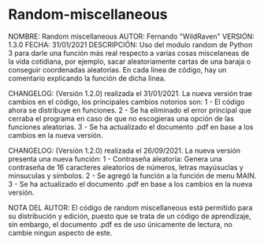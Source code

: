 # Random-miscellaneous
NOMBRE: Random miscellaneous
AUTOR: Fernando "WildRaven"
VERSIÓN: 1.3.0
FECHA: 31/01/2021
DESCRIPCIÓN:
Uso del modulo random de Python 3 para darle una función más real respecto a varias cosas miscelaneas de la vida cotidiana, por ejemplo, sacar aleatoriamente cartas de una baraja o conseguir coordenadas aleatorias. En cada línea de código, hay un comentario explicando la función de dicha línea.

CHANGELOG: (Versión 1.2.0) realizada el 31/01/2021.
La nueva versión trae cambios en el código, los principales cambios notorios son:
1 - El código ahora se distribuye en funciones.
2 - Se ha eliminado el error principal que cerraba el programa en caso de que no escogieras una opción de las funciones aleatorias.
3 - Se ha actualizado el documento .pdf en base a los cambios en la nueva versión.

CHANGELOG: (Versión 1.2.0) realizada el 26/09/2021.
La nueva versión presenta una nueva función:
1 - Contraseña aleatoria: Genera una contraseña de 16 caracteres aleatorios de números, letras mayúsuclas y minsuculas y simbolos.
2 - Se agregó la función a la función de menu MAIN.
3 - Se ha actualizado el documento .pdf en base a los cambios en la nueva versión.

NOTA DEL AUTOR:
El código de random miscellaneous está permitido para su distribución y edición, puesto que se trata de un código de aprendizaje, sin embargo, el documento .pdf es de uso únicamente de lectura, no cambie ningun aspecto de este.
